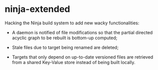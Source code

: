 ninja-extended
==============

Hacking the Ninja build system to add new wacky functionalities:

- A daemon is notified of file modifications so that the partial directed acyclic graph to be rebuilt is bottom-up
  computed;

- Stale files due to target being renamed are deleted;

- Targets that only depend on up-to-date versioned files are retrieved from a shared Key-Value store instead of being
  built locally.
